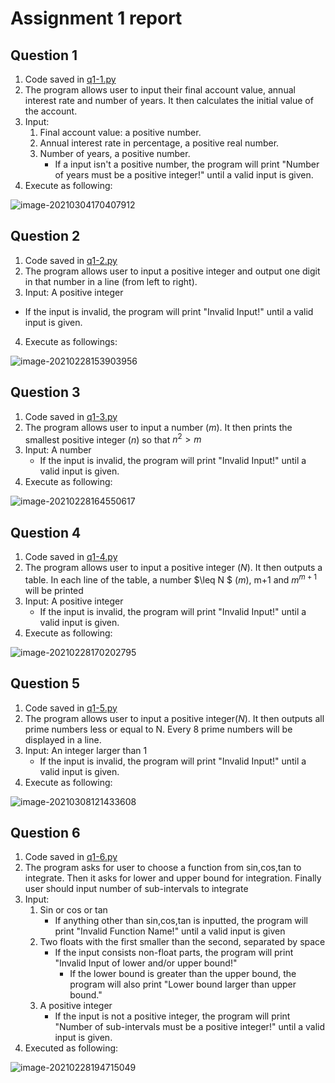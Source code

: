 #  Assignment 1 report

## Question 1

1. Code saved in [q1-1.py](q1-1.py)
2. The program allows user to input their final account value, annual interest rate and number of years. It then calculates the initial value of the account.
3. Input:
   1. Final account value: a positive number.
   2. Annual interest rate in percentage, a positive real number.
   3. Number of years, a positive number.
      - If a input isn't a positive number, the program will print "Number of years must be a positive integer!"  until a valid input is given.
4. Execute as following:

![image-20210304170407912](C:\Users\ObserveX\AppData\Roaming\Typora\typora-user-images\image-20210304170407912.png)

## Question 2

1. Code saved in [q1-2.py](q1-2.py)
2. The program allows user to input a positive integer and output one digit in that number in a line (from left to right).
3.  Input: A positive integer
   - If the input is invalid, the program will print "Invalid Input!" until a valid input is given.
4. Execute as followings:

![image-20210228153903956](C:\Users\ObserveX\AppData\Roaming\Typora\typora-user-images\image-20210228153903956.png)

## Question 3

1. Code saved in [q1-3.py](q1-3.py)
2. The program allows user to input a number ($m$). It then prints the smallest positive integer ($n$) so that $n^2 > m$
3. Input: A number
   - If the input is invalid, the program will print "Invalid Input!" until a valid input is given.
4. Execute as following:

![image-20210228164550617](C:\Users\ObserveX\AppData\Roaming\Typora\typora-user-images\image-20210228164550617.png)

## Question 4

1. Code saved in [q1-4.py](q1-4.py)
2. The program allows user to input a positive integer ($N$). It then outputs a table. In each line of the table, a number $\leq N $  ($m$), m+1 and $m^{m+1}$ will be printed
3. Input: A positive integer
   - If the input is invalid, the program will print "Invalid Input!" until a valid input is given.
4. Execute as following:

![image-20210228170202795](C:\Users\ObserveX\AppData\Roaming\Typora\typora-user-images\image-20210228170202795.png)

## Question 5

1. Code saved in [q1-5.py](q1-5.py)
2. The program allows user to input a positive integer($N$). It then outputs all prime numbers less or equal to N. Every 8 prime numbers will be displayed in a line.
3. Input: An integer larger than 1
   - If the input is invalid, the program will print "Invalid Input!" until a valid input is given.
4. Execute as following:

![image-20210308121433608](C:\Users\ObserveX\AppData\Roaming\Typora\typora-user-images\image-20210308121433608.png)

## Question 6

1. Code saved in [q1-6.py](q1-6.py)
2. The program asks for user to choose a function from sin,cos,tan to integrate. Then it asks for lower and upper bound for integration. Finally user should input number of sub-intervals to integrate
3. Input: 
   1. Sin or cos or tan
      - If anything other than sin,cos,tan is inputted, the program will print "Invalid Function Name!" until a valid input is given
   2. Two floats with the first smaller than the second, separated by space
      - If the input consists non-float parts, the program will print "Invalid Input of lower and/or upper bound!"
        - If the lower bound is greater than the upper bound, the program will also print "Lower bound larger than upper bound."
   3. A positive integer
      - If the input is not a positive integer, the program will print "Number of sub-intervals must be a positive integer!" until a valid input is given.
4. Executed as following:

![image-20210228194715049](C:\Users\ObserveX\AppData\Roaming\Typora\typora-user-images\image-20210228194715049.png)